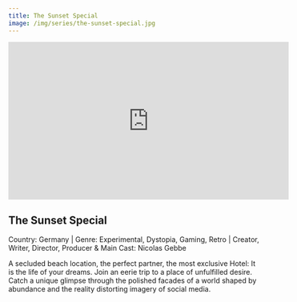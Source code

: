 ```yaml
---
title: The Sunset Special
image: /img/series/the-sunset-special.jpg
---
```

<iframe width="560" height="315" src="https://vimeo.com/575285576" frameborder="0" allow="accelerometer; autoplay; encrypted-media; gyroscope; picture-in-picture" allowfullscreen></iframe>

## The Sunset Special
Country: Germany | Genre: Experimental, Dystopia, Gaming, Retro | Creator, Writer, Director, Producer & Main Cast: Nicolas Gebbe

A secluded beach location, the perfect partner, the most exclusive Hotel: It is the life of your dreams. Join an eerie trip to a place of unfulfilled desire. Catch a unique glimpse through the polished facades of a world shaped by abundance and the reality distorting imagery of social media.